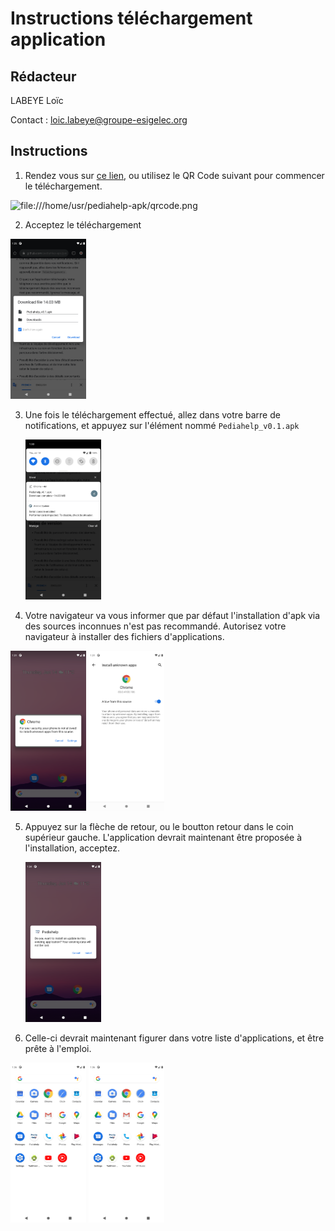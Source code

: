 # Instructions téléchargement application

## Rédacteur

LABEYE Loïc

Contact : <loic.labeye@groupe-esigelec.org>

## Instructions

1. Rendez vous sur [ce lien](https://github.com/pediahelp-apk/pediahelp-apk/releases/download/0.1/Pediahelp_v0.1.apk), ou utilisez le QR Code suivant pour commencer le téléchargement.

![file:///home/usr/pediahelp-apk/qrcode.png](file:///home/usr/pediahelp-apk/qrcode.png)

2. Acceptez le téléchargement

<img src="./dl.png" alt="file:///home/usr/pediahelp-apk/dl.png" style="zoom: 25%;" />

3. Une fois le téléchargement effectué, allez dans votre barre de notifications, et appuyez sur l'élément nommé `Pediahelp_v0.1.apk`

   <img src="./dlover.png" alt="file:///home/usr/Bureau/dlover.png" style="zoom:25%;" />

4. Votre navigateur va vous informer que par défaut l'installation d'apk via des sources inconnues n'est pas recommandé. Autorisez votre navigateur à installer des fichiers d'applications.

<img src="./warning.png" alt="file:///home/usr/Bureau/warning.png" style="zoom:25%;" />

<img src="./ok.png" alt="file:///home/usr/Bureau/ok.png" style="zoom:25%;" />

5. Appuyez sur la flèche de retour, ou le boutton retour dans le coin supérieur gauche. L'application devrait maintenant être proposée à l'installation, acceptez.

   <img src="./install.png" alt="file:///home/usr/Bureau/install.png" style="zoom:25%;" />

6. Celle-ci devrait maintenant figurer dans votre liste d'applications, et être prête à l'emploi.

<img src="./hub.png" alt="file:///home/usr/Bureau/hub.png" style="zoom:25%;" />
<img src="./hub.png" alt="./done.png" style="zoom:25%;" />
